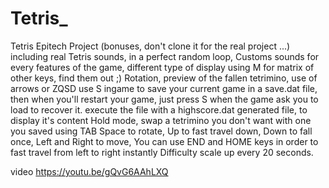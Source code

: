 # Tetris_
Tetris Epitech Project (bonuses, don't clone it for the real project ...)
including real Tetris sounds, in a perfect random loop,
Customs sounds for every features of the game,
different type of display using M for matrix of other keys, find them out ;)
Rotation, preview of the fallen tetrimino,
use of arrows or ZQSD
use S ingame to save your current game in a save.dat file, then when you'll restart your game,
just press S when the game ask you to load to recover it.
execute the file with a highscore.dat generated file, to display it's content
Hold mode, swap a tetrimino you don't want with one you saved using TAB
Space to rotate, Up to fast travel down, Down to fall once, Left and Right to move,
You can use END and HOME keys in order to fast travel from left to right instantly
Difficulty scale up every 20 seconds.

video https://youtu.be/gQvG6AAhLXQ
